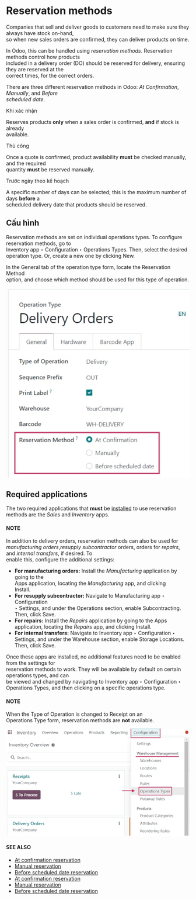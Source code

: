 # Reservation methods

Companies that sell and deliver goods to customers need to make sure they always have stock on-hand,\
so when new sales orders are confirmed, they can deliver products on time.

In Odoo, this can be handled using _reservation methods_. Reservation methods control how products\
included in a delivery order (DO) should be reserved for delivery, ensuring they are reserved at the\
correct times, for the correct orders.

There are three different reservation methods in Odoo: _At Confirmation_, _Manually_, and _Before_\
_scheduled date_.

Khi xác nhận

Reserves products **only** when a sales order is confirmed, **and** if stock is already\
available.

Thủ công

Once a quote is confirmed, product availability **must** be checked manually, and the required\
quantity **must** be reserved manually.

Trước ngày theo kế hoạch

A specific number of days can be selected; this is the maximum number of days **before** a\
scheduled delivery date that products should be reserved.

## Cấu hình

Reservation methods are set on individual operations types. To configure reservation methods, go to\
Inventory app ‣ Configuration ‣ Operations Types. Then, select the desired\
operation type. Or, create a new one by clicking New.

In the General tab of the operation type form, locate the Reservation Method\
option, and choose which method should be used for this type of operation.

![Reservation method field on delivery order operation type form.](../../../../_images/reservation-methods-operations-type-field.png)

## Required applications

The two required applications that **must** be [installed](../../../general/apps_modules.md#general-install) to use reservation\
methods are the _Sales_ and _Inventory_ apps.

#### NOTE

In addition to delivery orders, reservation methods can also be used for _manufacturing orders_,_resupply subcontractor_ orders, orders for _repairs_, and _internal transfers_, if desired. To\
enable this, configure the additional settings:

* **For manufacturing orders:** Install the _Manufacturing_ application by going to the\
  Apps application, locating the _Manufacturing_ app, and clicking\
  Install.
* **For resupply subcontractor:** Navigate to Manufacturing app ‣ Configuration\
  ‣ Settings, and under the Operations section, enable Subcontracting.\
  Then, click Save.
* **For repairs:** Install the _Repairs_ application by going to the Apps\
  application, locating the _Repairs_ app, and clicking Install.
* **For internal transfers:** Navigate to Inventory app ‣ Configuration ‣\
  Settings, and under the Warehouse section, enable Storage Locations.\
  Then, click Save.

Once these apps are installed, no additional features need to be enabled from the settings for\
reservation methods to work. They will be available by default on certain operations types, and can\
be viewed and changed by navigating to Inventory app ‣ Configuration ‣\
Operations Types, and then clicking on a specific operations type.

#### NOTE

When the Type of Operation is changed to Receipt on an\
Operations Type form, reservation methods are **not** available.

![Operations Types highlighted from the Configurations submenu in the Inventory app.](../../../../_images/reservation-methods-operations-type-menu.png)

#### SEE ALSO

* [At confirmation reservation](reservation_methods/at_confirmation.md)
* [Manual reservation](reservation_methods/manually.md)
* [Before scheduled date reservation](reservation_methods/before_scheduled_date.md)
* [At confirmation reservation](reservation_methods/at_confirmation.md)
* [Manual reservation](reservation_methods/manually.md)
* [Before scheduled date reservation](reservation_methods/before_scheduled_date.md)
